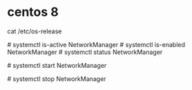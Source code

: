 # centos 8



cat /etc/os-release

\# systemctl is-active NetworkManager
\# systemctl is-enabled NetworkManager
\# systemctl status NetworkManager

\# systemctl start NetworkManager

\# systemctl stop NetworkManager





